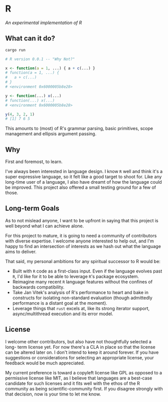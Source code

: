 # R

_An experimental implementation of R_

## What can it do?

```sh
cargo run
```
```r
# R version 0.0.1 -- "Why Not?"

x <- function(a = 1, ...) { a + c(...) }
# function(a = 1, ...) {
#   a + c(...)
# }
# <environment 0x6000005b8e28>

y <- function(...) x(...)
# function(...) x(...)
# <environment 0x6000005b8e28>

y(4, 3, 2, 1)
# [1] 7 6 5 
```

This amounts to (most) of R's grammar parsing, basic primitives, scope
management and ellipsis argument passing.

## Why

First and foremost, to learn. 

I've always been interested in language design. I know `R` well and think it's a
super expressive language, so it felt like a good target to shoot for. Like any
long-time user of a language, I also have dreamt of how the language could be
improved. This project also offered a small testing ground for a few of those.

## Long-term Goals

As to not mislead anyone, I want to be upfront in saying that this project is
well beyond what I can achieve alone. 

For this project to mature, it is going to need a community of contributors
with diverse expertise. I welcome anyone interested to help out, and I'm happy
to find an intersection of interests as we hash out what the language aims to
deliver.

That said, my personal ambitions for any spiritual successor to R would be:

- Built with `R` code as a first-class input. Even if the language evolves past
`R`, I'd like for it to be able to leverage `R`'s package ecosystem.
- Reimagine many recent `R` language features without the confines of backwards
compatibility.
- Take Jan Vitek's analysis of R's performance to heart and bake in constructs
for isolating non-standard evaluation (though admittedly performance is a
distant goal at the moment).
- Leverage things that `rust` excels at, like its strong iterator support,
async/multithread execution and its error model.

## License

I welcome other contributors, but also have not thoughtfully selected a long-
term license yet. For now there's a CLA in place so that the  license can
be altered later on. I don't intend to keep it around forever.  If you have
suggestions or considerations for selecting an appropriate  license, your
feedback would be much appreciated.

My current preference is toward a copyleft license like GPL as opposed to a
permissive license like MIT, as I believe that languages are a best-case
candidate for such licenses and it fits well with the ethos of the R community
as being scientific-community first. If you disagree strongly with that
decision, now is your time to let me know.
